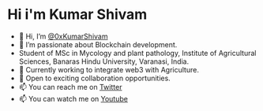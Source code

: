 # **Hi i'm Kumar Shivam**
- 👋 Hi, I’m [@0xKumarShivam](https://github.com/0xKumarShivam)
- 👀 I’m passionate about Blockchain development.
- Student of MSc in Mycology and plant pathology, Institute of Agricultural Sciences, Banaras Hindu University, Varanasi, India.
- 🌱 Currently working to integrate web3 with Agriculture.
- 💞️ Open to exciting collaboration opportunities.
- 📫 You can reach me on [Twitter](https://twitter.com/0xKumarShivam)
- 📫 You can watch me on [Youtube](https://youtube.com/@0xKumar)

<!---
0xKumarShivam/0xKumarShivam is a ✨ special ✨ repository because its `README.md` (this file) appears on your GitHub profile.
You can click the Preview link to take a look at your changes.
--->
